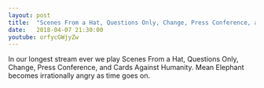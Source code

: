 ```yaml
---
layout: post
title:  "Scenes From a Hat, Questions Only, Change, Press Conference, and Cards Against Humanity"
date:   2018-04-07 21:30:00
youtube: orfycGWjyZw
---
```


In our longest stream ever we play Scenes From a Hat, Questions Only, Change, Press Conference, and Cards Against Humanity. Mean Elephant becomes irrationally angry as time goes on.